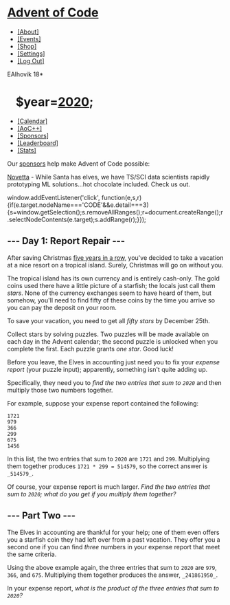 [Advent of Code](/)
===================

*   [\[About\]](/2020/about)
*   [\[Events\]](/2020/events)
*   [\[Shop\]](https://teespring.com/stores/advent-of-code)
*   [\[Settings\]](/2020/settings)
*   [\[Log Out\]](/2020/auth/logout)

EAlhovik 18\*

   $year=[2020](/2020);
=======================

*   [\[Calendar\]](/2020)
*   [\[AoC++\]](/2020/support)
*   [\[Sponsors\]](/2020/sponsors)
*   [\[Leaderboard\]](/2020/leaderboard)
*   [\[Stats\]](/2020/stats)

Our [sponsors](/2020/sponsors) help make Advent of Code possible:

[Novetta](https://www.novetta.com/careers/#benefits-perks) - While Santa has elves, we have TS/SCI data scientists rapidly prototyping ML solutions...hot chocolate included. Check us out.

window.addEventListener('click', function(e,s,r){if(e.target.nodeName==='CODE'&&e.detail===3){s=window.getSelection();s.removeAllRanges();r=document.createRange();r.selectNodeContents(e.target);s.addRange(r);}});

\--- Day 1: Report Repair ---
-----------------------------

After saving Christmas [five years in a row](/events), you've decided to take a vacation at a nice resort on a tropical island. Surely, Christmas will go on without you.

The tropical island has its own currency and is entirely cash-only. The gold coins used there have a little picture of a starfish; the locals just call them _stars_. None of the currency exchanges seem to have heard of them, but somehow, you'll need to find fifty of these coins by the time you arrive so you can pay the deposit on your room.

To save your vacation, you need to get all _fifty stars_ by December 25th.

Collect stars by solving puzzles. Two puzzles will be made available on each day in the Advent calendar; the second puzzle is unlocked when you complete the first. Each puzzle grants _one star_. Good luck!

Before you leave, the Elves in accounting just need you to fix your _expense report_ (your puzzle input); apparently, something isn't quite adding up.

Specifically, they need you to _find the two entries that sum to `2020`_ and then multiply those two numbers together.

For example, suppose your expense report contained the following:

    1721
    979
    366
    299
    675
    1456
    

In this list, the two entries that sum to `2020` are `1721` and `299`. Multiplying them together produces `1721 * 299 = 514579`, so the correct answer is `_514579_`.

Of course, your expense report is much larger. _Find the two entries that sum to `2020`; what do you get if you multiply them together?_


\--- Part Two ---
-----------------

The Elves in accounting are thankful for your help; one of them even offers you a starfish coin they had left over from a past vacation. They offer you a second one if you can find _three_ numbers in your expense report that meet the same criteria.

Using the above example again, the three entries that sum to `2020` are `979`, `366`, and `675`. Multiplying them together produces the answer, `_241861950_`.

In your expense report, _what is the product of the three entries that sum to `2020`?_

